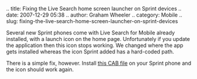 .. title: Fixing the Live Search home screen launcher on Sprint devices
.. date: 2007-12-29 05:38
.. author: Graham Wheeler
.. category: Mobile
.. slug: fixing-the-live-search-home-screen-launcher-on-sprint-devices

Several new Sprint phones come with Live Search for Mobile already
installed, with a launch icon on the home page. Unfortunately if you
update the application then this icon stops working. We changed where
the app gets installed whereas the icon Sprint added has a hard-coded
path.

There is a simple fix, however. Install [this CAB
file](http://cid-3690236ea2d48605.skydrive.live.com/self.aspx/Public/sprint_patch.cab)
on your Sprint phone and the icon should work again.
